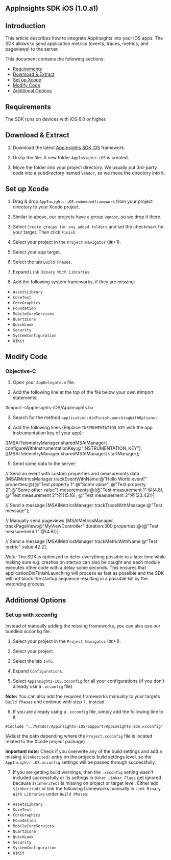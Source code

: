 ## AppInsights SDK iOS (1.0.a1)

## Introduction

This article describes how to integrate AppInsights into your iOS apps. The SDK  allows to send application metrics (events, traces, metrics, and pageviews) to the server. 

This document contains the following sections:

- [Requirements](#requirements)
- [Download & Extract](#download)
- [Set up Xcode](#xcode) 
- [Modify Code](#modify)
- [Additional Options](#options)

<a id="requirements"></a> 
## Requirements

The SDK runs on devices with iOS 6.0 or higher.

<a id="download"></a> 
## Download & Extract

1. Download the latest [AppInsights SDK iOS](https://rink.hockeyapp.net/apps/19e2b445f2769757bd4d384e56f1fc3b) framework.

2. Unzip the file. A new folder `AppInsights-iOS` is created.

3. Move the folder into your project directory. We usually put 3rd-party code into a subdirectory named `Vendor`, so we move the directory into it.

<a id="xcode"></a> 
## Set up Xcode

1. Drag & drop `AppInsights-iOS.embeddedframework` from your project directory to your Xcode project.

2. Similar to above, our projects have a group `Vendor`, so we drop it there.

3. Select `Create groups for any added folders` and set the checkmark for your target. Then click `Finish`.

4. Select your project in the `Project Navigator` (⌘+1).

5. Select your app target.

6. Select the tab `Build Phases`.

7. Expand `Link Binary With Libraries`.

8. Add the following system frameworks, if they are missing:
- `AssetsLibrary`
- `CoreText`
- `CoreGraphics`
- `Foundation`
- `MobileCoreServices`
- `QuartzCore`
- `QuickLook`
- `Security`
- `SystemConfiguration`
- `UIKit`

<a id="modify"></a> 
## Modify Code 

### Objective-C

1. Open your `AppDelegate.m` file.

2. Add the following line at the top of the file below your own #import statements:

#import <AppInsights-iOS/AppInsights.h>

3. Search for the method `application:didFinishLaunchingWithOptions:`

4. Add the following lines (Replace `INSTRUMENTATION_KEY` with the app instrumentation key of your app):

[[MSAITelemetryManager sharedMSAIManager] configureWithInstrumentationKey:@"INSTRUMENTATION_KEY"];
[[MSAITelemetryManager sharedMSAIManager] startManager];

5. Send some data to the server:

// Send an event with custom properties and measuremnts data
[MSAIMetricsManager trackEventWithName:@"Hello World event!"
properties:@{@"Test property 1":@"Some value",
@"Test property 2":@"Some other value"}
mesurements:@{@"Test measurement 1":@(4.8),
@"Test measurement 2":@(15.16),
@"Test measurement 3":@(23.42)}];

// Send a message
[MSAIMetricsManager trackTraceWithMessage:@"Test message"];

// Manually send pageviews
[MSAIMetricsManager trackPageView:@"MyViewController"
duration:300
properties:@{@"Test measurement 1":@(4.8)}];

// Send a message
[MSAIMetricsManager trackMetricWithName:@"Test metric" 
value:42.2];

*Note:* The SDK is optimized to defer everything possible to a later time while making sure e.g. crashes on startup can also be caught and each module executes other code with a delay some seconds. This ensures that applicationDidFinishLaunching will process as fast as possible and the SDK will not block the startup sequence resulting in a possible kill by the watchdog process.

<a id="options"></a> 
## Additional Options

### Set up with xcconfig

Instead of manually adding the missing frameworks, you can also use our bundled xcconfig file.

1. Select your project in the `Project Navigator` (⌘+1).

2. Select your project.

3. Select the tab `Info`.

4. Expand `Configurations`.

5. Select `AppInsights-iOS.xcconfig` for all your configurations (if you don't already use a `.xcconfig` file)

**Note:** You can also add the required frameworks manually to your targets `Build Phases` and continue with step `7.` instead.

6. If you are already using a `.xcconfig` file, simply add the following line to it

`#include "../Vendor/AppInsights-iOS/Support/AppInsights-iOS.xcconfig"`

(Adjust the path depending where the `Project.xcconfig` file is located related to the Xcode project package)

**Important note:** Check if you overwrite any of the build settings and add a missing `$(inherited)` entry on the projects build settings level, so the `AppInsights-iOS.xcconfig` settings will be passed through successfully.

7. If you are getting build warnings, then the `.xcconfig` setting wasn't included successfully or its settings in `Other Linker Flags` get ignored because `$(inherited)` is missing on project or target level. Either add `$(inherited)` or link the following frameworks manually in `Link Binary With Libraries` under `Build Phases`:
- `AssetsLibrary`
- `CoreText`
- `CoreGraphics`
- `Foundation`
- `MobileCoreServices`
- `QuartzCore`
- `QuickLook`
- `Security`
- `SystemConfiguration`
- `UIKit`
